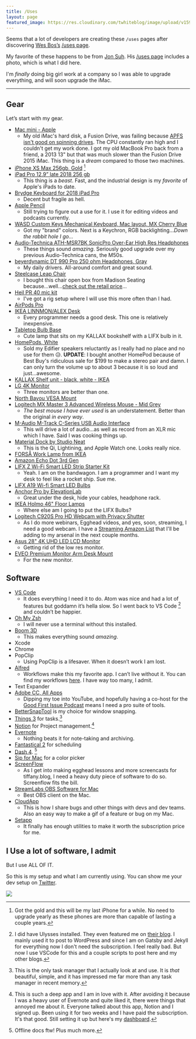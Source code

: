 ```yaml
---
title: /Uses
layout: page
featured_image: https://res.cloudinary.com/twhiteblog/image/upload/v1591128562/new-office_nib11t.jpg
---
```


Seems that a lot of developers are creating these `/uses` pages after discovering [Wes Bos’s](https://twitter.com/wesbos) [/uses page](http://wesbos.com/uses).

My favorite of these happens to be from [Jon Suh](https://twitter.com/jonsuh). His [/uses page](https://jonsuh.com/uses/) includes a photo, which is what I did here.

I'm *finally* doing big girl work at a company so I was able to upgrade everything, and will soon upgrade the iMac.

---

## Gear

Let’s start with my gear.

- [Mac mini - Apple](https://www.apple.com/mac-mini/)
	- My old iMac's hard disk, a Fusion Drive, was failing because [APFS isn't good on spinning drives](https://blog.macsales.com/43043-using-apfs-on-hdds-and-why-you-might-not-want-to/). The CPU constantly ran high and I couldn't get my work done. I got my old MacBook Pro back from a friend, a 2013 13" but that was much slower than the Fusion Drive 2015 iMac. This thing is a *dream* compared to those two machines.
- [iPhone XS Max 256gb, Gold](https://www.t-mobile.com/cell-phone/apple-iphone-8-plus?color=spacegray&memory=256gb) [^1]
- [iPad Pro 12.9” late 2018 256 gb](https://www.bhphotovideo.com/c/product/1441845-REG/apple_mtfn2ll_a_12_9_ipad_pro_late.html)
  - This thing is a *beast*. Fast, and the industrial design is my *favorite* of Apple's iPads to date.
- [Brydge Keyboard for 2018 iPad Pro](https://www.brydge.com/pages/2018-ipad-pro-keyboard-interest-form)
	- Decent but fragile as hell.
- [Apple Pencil](https://www.bhphotovideo.com/c/product/1441874-REG/apple_mu8f2am_a_apple_pencil_2nd_generation.html)
	- Still trying to figure out a use for it. I use it for editing videos and podcasts currently.
- [WASD Custom Keys Mechanical Keyboard, Mac layout, MX Cherry Blue](https://www.wasdkeyboards.com/wasd-v3-87-key-custom-mechanical-keyboard.html?wasd_customizer_id=1ea3e45f691d80ec3f30739ce3eb5b7b773da6539543b3c4de2b85e1503a4829)
	- Got my "brand" colors. Next is a Keychron, RGB backlighting...*Down the rabbit hole I go...*
-  [Audio-Technica ATH-MSR7BK SonicPro Over-Ear High Res Headphones](https://www.amazon.com/gp/product/B00PEU9CFA/ref=oh_aui_detailpage_o06_s00?psc=1&tag=thatmacnerd-20&ie=UTF8)
	- These things sound *amazing*. Seriously good upgrade over my  previous Audio-Technica cans, the M50s.
-  [beyerdynamic DT 990 Pro 250 ohm Headphones, Gray](https://www.amazon.com/gp/product/B0011UB9CQ/ref=ppx_yo_dt_b_asin_title_o02_s02?ie=UTF8&th=1)
   -  My daily drivers. All-around comfort and great sound.
- [Steelcase Leap Chair](https://www.madisonseating.com/leap-chair-by-steelcase.html?gclid=Cj0KCQiA5dPuBRCrARIsAJL7oei4kRFt9MUVlZgDlVPmOhr_fOuMQ8AtH-ReGn7nEPBNqE1R1Fxfnj0aAmOsEALw_wcB)
  - I bought this chair open box from Madison Seating because...well...[check out the retail price](https://store.steelcase.com/seating/office-chairs/leap)...
- [Heil PR 40 mic kit](https://www.amazon.com/gp/product/B00U1SG5SW/ref=oh_aui_detailpage_o07_s02?psc=1&tag=thatmacnerd-20&ie=UTF8)
	- I've got a rig setup where I will use this more often than I had.
- [AirPods Pro](https://www.apple.com/airpods-pro/)
- [IKEA LINNMON/ALEX Desk](http://www.ikea.com/us/en/catalog/products/S99932696/)
	- Every programmer needs a good desk. This one is relatively inexpensive.
- [Tabletop Bulb Base](https://www.amazon.com/gp/product/B07CBTKRXW/ref=ppx_yo_dt_b_asin_title_o05_s00?ie=UTF8&psc=1)
  - Cute lamp that sits on my KALLAX bookshelf with a LIFX bulb in it.
- [HomePods, White](https://www.apple.com/shop/buy-homepod/homepod/white)
  - Sold my Edifier speakers reluctantly as I really had no place and no use for them 😥. **UPDATE**: I bought another HomePod because of Best Buy's ridiculous sale for $199 to make a stereo pair and damn. I can only turn the volume up to about 3 because it is so loud and just...awesome.
- [KALLAX Shelf unit - black, white - IKEA](https://www.ikea.com/us/en/p/kallax-shelf-unit-black-white-70346927/)
- [LG 4K Monitor](https://www.amazon.com/gp/product/B01LPNKFK0/ref=oh_aui_detailpage_o02_s01?psc=1&tag=thatmacnerd-20&ie=UTF8)
	- Three monitors are better than one.
- [North Bayou VESA Mount](https://www.amazon.com/gp/product/B01FRWONKI/ref=oh_aui_detailpage_o02_s00?psc=1&tag=thatmacnerd-20&ie=UTF8)
- [Logitech MX Master 3 Advanced Wireless Mouse - Mid Grey](https://www.amazon.com/gp/product/B07S5HZB69/ref=ppx_yo_dt_b_asin_title_o04_s00?ie=UTF8&psc=1)
	- *The best mouse I have ever used* is an understatement. Better than the original *in every way*.
-  [M-Audio M-Track C-Series USB Audio Interface](https://www.amazon.com/gp/product/B01FFH5XMC/ref=oh_aui_detailpage_o04_s01?psc=1&tag=thatmacnerd-20&ie=UTF8)
	- This will drive a lot of audio…as well as record from an XLR mic which I have. Said I was cooking things up.
- [Material Dock by Studio Neat](https://www.studioneat.com/products/dock)
  - This is the Qi, Lightining, and Apple Watch one. Looks really nice.
- [FORSÅ Work Lamp from IKEA](http://www.ikea.com/us/en/catalog/products/70321427/)
- [Amazon Echo Dot 3rd Gen](https://www.amazon.com/Amazon-Echo-Dot-Portable-Bluetooth-Speaker-with-Alexa-Black/dp/B01DFKC2SO/ref=sr_1_1_sspa?sr=8-1-spons&ie=UTF8&tag=thatmacnerd-20&keywords=Amazon%2BEcho%2BDots%2B%25282nd%2BGen&psc=1&qid=1519870529)
- [LIFX Z Wi-Fi Smart LED Strip Starter Kit](https://www.amazon.com/gp/product/B073168F4Y/ref=oh_aui_detailpage_o02_s00?psc=1&tag=thatmacnerd-20&ie=UTF8)
	- Yeah. I am on the bandwagon. I am a programmer and I want my desk to feel like a rocket ship. Sue me.
- [LIFX A19 Wi-fi Smart LED Bulbs](https://www.amazon.com/gp/product/B01KY02MS8/ref=oh_aui_detailpage_o02_s00?psc=1&tag=thatmacnerd-20&ie=UTF8)
- [Anchor Pro by ElevationLab](https://www.elevationlab.com/products/the-anchor-pro)
  - Great under the desk, hide your cables, headphone rack.
- [IKEA Holmo 46" Floor Lamps](https://www.amazon.com/gp/product/B0070PBVWO/ref=ox_sc_sfl_title_2?smid=A22ARMH4S21UOS&tag=thatmacnerd-20&psc=1&ie=UTF8)
	- Where else am I going to put the LIFX Bulbs?
- [Logitech C920S Pro HD Webcam with Privacy Shutter](https://www.amazon.com/gp/product/B07K95WFWM/ref=ppx_yo_dt_b_asin_title_o01_s00?psc=1&tag=thatmacnerd-20&ie=UTF8)
  - As I do more webinars, Egghead videos, and yes, soon, streaming, I need a good webcam. I have a [Streaming Amazon List](https://www.amazon.com/hz/wishlist/ls/WYX3PZGSUJWN?tag=thatmacnerd-20&sort=default) that I'll be adding to my arsenal in the next couple months.
- [Asus 28" 4K UHD LED LCD Monitor](https://www.bhphotovideo.com/c/product/1232411-REG/asus_mg28uq_28_16_9_freesync.html)
  - Getting rid of the low res monitor.
- [EVEO Premium Monitor Arm Desk Mount](https://www.amazon.com/gp/product/B07V1W5C7Z/ref=ppx_yo_dt_b_asin_image_o00_s00?ie=UTF8&psc=1)
  - For the new monitor.

## Software

- [VS Code](https://code.visualstudio.com/)
	- It does everything I need it to do. Atom was nice and had a lot of features but goddamn it’s hella slow. So I went back to VS Code [^2] and couldn’t be happier.
- [Oh My Zsh](https://github.com/robbyrussell/oh-my-zsh)
	- I will never use a terminal without this installed.
- [Boom 3D](http://www.globaldelight.com/boom3d/index.php)
	- This makes everything sound *amazing*.
- Xcode
- Chrome
- PopClip
	- Using PopClip is a lifesaver. When it doesn’t work I am lost.
- [Alfred](https://www.alfredapp.com/)
	- Workflows make this my favorite app. I can’t live without it. You can find my workflows [here](https://cl.ly/1W2N1P1z213i/Alfred_workflows.jpg). I have way too many, I admit.
- Text Expander
- [Adobe CC, All Apps](https://www.adobe.com/creativecloud/plans.html)
  - Dipping my toe into YouTube, and hopefully having a co-host for the [Good First Issue Podcast](https://goodfirstissue.org/) means I need a pro suite of tools.
- [BetterSnapTool](https://itunes.apple.com/us/app/bettersnaptool/id417375580?mt=12&at=+1001lnT5&ct=That+Mac+Nerd+iOS) is my choice for window snapping.
- [Things 3](https://culturedcode.com/things/) for tasks.[^3]
- [Notion](https://www.notion.so) for Project management.[^4]
- [Evernote](https://evernote.com/)
  - Nothing beats it for note-taking and archiving.
- [Fantastical 2](https://flexibits.com/fantastical) for scheduling
- [Dash 4](https://kapeli.com/dash). [^5]
- [Sip for Mac](https://sipapp.io/) for a color picker
- [ScreenFlow](https://www.telestream.net/screenflow/overview.htm)
  - As I get into making egghead lessons and more screencasts for tiffany.blog, I need a heavy duty piece of software to do so. Screenflow fits the bill.
- [StreamLabs OBS Software for Mac](https://streamlabs.com/)
  - Best OBS client on the Mac.
- [CloudApp](https://www.getcloudapp.com/)
  - This is how I share bugs and other things with devs and dev teams. Also an easy way to make a gif of a feature or bug on my Mac.
- [Setapp](https://setapp.com/)
  - It finally has enough utilities to make it worth the subscription price for me.

## I Use a lot of software, I admit

But I use ALL OF IT.

So this is my setup and what I am currently using. You can show me your dev setup on [Twitter](https://twitter.com/tiffanywhitedev).

![](https://res.cloudinary.com/twhiteblog/image/upload/v1591128658/new-office-front_euwufh.jpg)

[^1]: Got the gold and this will be my last iPhone for a while. No need to upgrade yearly as these phones are more than capable of lasting a couple years.
[^2]: I did have Ulysses installed. They even featured me on [their blog](https://ulyssesapp.com/blog/2018/04/tiffany-r-white/). I mainly used it to post to WordPress and since I am on Gatsby and Jekyll for everything now I don't need the subscription. I feel really bad. But now I use VSCode for this and a couple scripts to post here and my other blogs.
[^3]: This is the only task manager that I actually look at and use. It is *that* beautiful, simple, and it has impressed me far more than any task manager in recent memory.
[^4]: This is such a deep app and I am in love with it. After avoiding it because I was a heavy user of Evernote and quite liked it, there were things that annoyed me about it. Everyone talked about this app, Notion and I signed up. Been using it for two weeks and I have paid the subscription. It's that good. Still setting it up but here's my [dashboard](https://cl.ly/44d974d179b2/Screenshot-2020-01-15_09-08-14_PM-1-1.png).
[^5]: Offline docs ftw! Plus much more.

